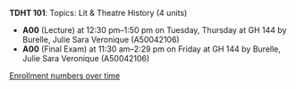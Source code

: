 **TDHT 101**: Topics: Lit & Theatre History (4 units)

- **A00** (Lecture) at 12:30 pm–1:50 pm on Tuesday, Thursday at GH 144 by Burelle, Julie Sara Veronique (A50042106)
- **A00** (Final Exam) at 11:30 am–2:29 pm on Friday at GH 144 by Burelle, Julie Sara Veronique (A50042106)

[Enrollment numbers over time](./TDHT101.tsv)
